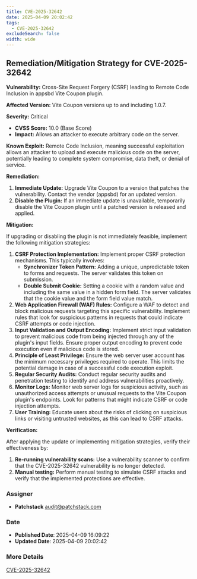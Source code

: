 ```yaml
---
title: CVE-2025-32642
date: 2025-04-09 20:02:42
tags:
  - CVE-2025-32642
excludeSearch: false
width: wide
---
```


## Remediation/Mitigation Strategy for CVE-2025-32642

**Vulnerability:** Cross-Site Request Forgery (CSRF) leading to Remote Code Inclusion in appsbd Vite Coupon plugin.

**Affected Version:** Vite Coupon versions up to and including 1.0.7.

**Severity:** Critical

*   **CVSS Score:** 10.0 (Base Score)
*   **Impact:**  Allows an attacker to execute arbitrary code on the server.

**Known Exploit:** Remote Code Inclusion, meaning successful exploitation allows an attacker to upload and execute malicious code on the server, potentially leading to complete system compromise, data theft, or denial of service.

**Remediation:**

1.  **Immediate Update:** Upgrade Vite Coupon to a version that patches the vulnerability. Contact the vendor (appsbd) for an updated version.
2.  **Disable the Plugin:** If an immediate update is unavailable, temporarily disable the Vite Coupon plugin until a patched version is released and applied.

**Mitigation:**

If upgrading or disabling the plugin is not immediately feasible, implement the following mitigation strategies:

1.  **CSRF Protection Implementation:** Implement proper CSRF protection mechanisms. This typically involves:
    *   **Synchronizer Token Pattern:**  Adding a unique, unpredictable token to forms and requests. The server validates this token on submission.
    *   **Double Submit Cookie:**  Setting a cookie with a random value and including the same value in a hidden form field. The server validates that the cookie value and the form field value match.
2.  **Web Application Firewall (WAF) Rules:**  Configure a WAF to detect and block malicious requests targeting this specific vulnerability. Implement rules that look for suspicious patterns in requests that could indicate CSRF attempts or code injection.
3.  **Input Validation and Output Encoding:** Implement strict input validation to prevent malicious code from being injected through any of the plugin's input fields. Ensure proper output encoding to prevent code execution even if malicious code is stored.
4.  **Principle of Least Privilege:**  Ensure the web server user account has the minimum necessary privileges required to operate. This limits the potential damage in case of a successful code execution exploit.
5.  **Regular Security Audits:**  Conduct regular security audits and penetration testing to identify and address vulnerabilities proactively.
6.  **Monitor Logs:**  Monitor web server logs for suspicious activity, such as unauthorized access attempts or unusual requests to the Vite Coupon plugin's endpoints.  Look for patterns that might indicate CSRF or code injection attempts.
7.  **User Training:** Educate users about the risks of clicking on suspicious links or visiting untrusted websites, as this can lead to CSRF attacks.

**Verification:**

After applying the update or implementing mitigation strategies, verify their effectiveness by:

1.  **Re-running vulnerability scans:** Use a vulnerability scanner to confirm that the CVE-2025-32642 vulnerability is no longer detected.
2.  **Manual testing:** Perform manual testing to simulate CSRF attacks and verify that the implemented protections are effective.

### Assigner
- **Patchstack** <audit@patchstack.com>

### Date
- **Published Date**: 2025-04-09 16:09:22
- **Updated Date**: 2025-04-09 20:02:42

### More Details
[CVE-2025-32642](https://www.cvedetails.com/cve/CVE-2025-32642)